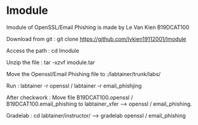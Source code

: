 # Imodule
Imodule of OpenSSL/Email Phishing is made by Le Van Kien B19DCAT100

Download from git : git clone https://github.com/lvkien19112001/Imodule

Access the path : cd Imodule

Unzip the file : tar -xzvf imodule.tar 

Move the Openssl/Email Phishing file to :/labtainer/trunk/labs/

Run : labtainer -r openssl / labtainer -r email_phishjing

After checkwork : Move file B19DCAT100.openssl / B19DCAT100.email_phishing to labtainer_xfer --> openssl / email_phishing. 

Gradelab : cd labtainer/instructor/ --> gradelab openssl / email_phishing


